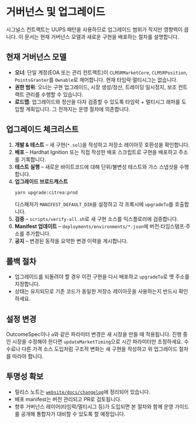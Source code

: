 # 거버넌스 및 업그레이드

시그널스 컨트랙트는 UUPS 패턴을 사용하므로 업그레이드 범위가 작지만 영향력이 큽니다. 이 문서는 현재 거버넌스 모델과 새로운 구현을 배포하는 절차를 설명합니다.

## 현재 거버넌스 모델

- **오너**: 단일 계정(EOA 또는 관리 컨트랙트)이 `CLMSRMarketCore`, `CLMSRPosition`, `PointsGranter`를 `Ownable`로 제어합니다. 현재 타임락·멀티시그는 없습니다.
- **권한 범위**: 오너는 구현 업그레이드, 시장 생성/정산, 트레이딩 일시정지, 보조 컨트랙트 관리를 수행할 수 있습니다.
- **로드맵**: 업그레이드와 정산을 다자 검증할 수 있도록 타임락 + 멀티시그 래퍼를 도입할 계획입니다. 그 전까지는 운영 절차에 의존합니다.

## 업그레이드 체크리스트

1. **개발 & 테스트** – 새 구현(`*.sol`)을 작성하고 저장소 레이아웃 호환성을 확인합니다.
2. **배포** – Hardhat Ignition 또는 직접 작성한 배포 스크립트로 구현을 배포하고 주소를 기록합니다.
3. **테스트 실행** – 새로운 바이트코드에 대해 단위/불변성 테스트와 가스 스냅샷을 수행합니다.
4. **업그레이드 브로드캐스트**
   ```bash
   yarn upgrade:citrea:prod
   ```
   디스패처가 `MANIFEST_DEFAULT_DIR`을 설정하고 각 프록시에 `upgradeTo`를 호출합니다.
5. **검증** – `scripts/verify-all.sh`로 새 구현 소스를 익스플로러에 검증합니다.
6. **Manifest 업데이트** – `deployments/environments/*.json`에 버전·타임스탬프·주소를 추가합니다.
7. **공지** – 변경된 동작을 요약한 변경 이력을 게시합니다.

## 롤백 절차

- 업그레이드를 되돌려야 할 경우 이전 구현을 다시 배포하고 `upgradeTo`로 옛 주소를 지정합니다.
- 상태는 유지되므로 기존 코드가 동일한 저장소 레이아웃을 사용하는지 반드시 확인하세요.

## 설정 변경

OutcomeSpec이나 `α`와 같은 파라미터 변경은 새 시장을 만들 때 적용됩니다. 진행 중인 시장을 수정해야 한다면 `updateMarketTiming`으로 시간 파라미터만 조정하세요. 수수료나 다른 가격 소스 도입처럼 구조적 변화는 새 구현을 작성하고 위 업그레이드 절차를 따라야 합니다.

## 투명성 확보

- 릴리스 노트는 [`website/docs/changelog`](/docs/changelog/index.md)에 정리되어 있습니다.
- 배포 manifest는 버전 관리되고 PR로 검토됩니다.
- 향후 거버넌스 레이어(타임락/멀티시그 등)가 도입되면 본 절차와 함께 운영 가이드를 공개해 통합자가 대비할 수 있도록 할 예정입니다.
